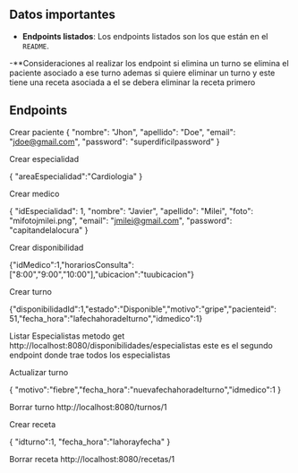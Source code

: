 ## Datos importantes
- **Endpoints listados**: Los endpoints listados son los que están en el `README`. 

-**Consideraciones al realizar los endpoint si elimina un turno se elimina el paciente asociado a ese turno ademas si quiere eliminar un turno y este tiene una receta asociada a el se debera eliminar la receta primero

## Endpoints

Crear paciente
{
    "nombre": "Jhon",
    "apellido": "Doe",
    "email": "jdoe@gmail.com",
    "password": "superdificilpassword"
}

Crear especialidad 

{
    "areaEspecialidad":"Cardiologia"
}

Crear medico

{ "idEspecialidad": 1, "nombre": "Javier", "apellido": "Milei", "foto": "mifotojmilei.png",
"email": "jmilei@gmail.com", "password": "capitandelalocura" }

Crear disponibilidad

{"idMedico":1,"horariosConsulta":["8:00","9:00","10:00"],"ubicacion":"tuubicacion"}

Crear turno

{"disponibilidadId":1,"estado":"Disponible","motivo":"gripe","pacienteid": 51,"fecha_hora":"lafechahoradelturno","idmedico":1}

Listar Especialistas
metodo get http://localhost:8080/disponibilidades/especialistas este es el segundo endpoint donde trae todos los especialistas


Actualizar turno

{
    "motivo":"fiebre","fecha_hora":"nuevafechahoradelturno","idmedico":1
}

Borrar turno http://localhost:8080/turnos/1

Crear receta

{
    "idturno":1,
    "fecha_hora":"lahorayfecha"
}
    
Borrar receta http://localhost:8080/recetas/1
    
